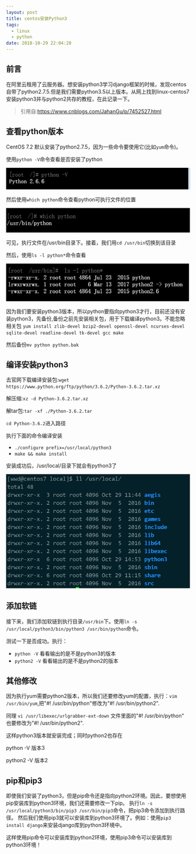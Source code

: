 ```yaml
---
layout: post
title: centos安装Python3
tags:
  - linux
  - python
date: 2018-10-29 22:04:28
---
```


## 前言

在阿里云租用了云服务器。想安装python3学习django框架的时候，发现centos自带了python2.7.5.但是我们需要python3.5以上版本。从网上找到linux-centos7安装python3并与python2共存的教程，在此记录一下。

> 引用自:https://www.cnblogs.com/JahanGu/p/7452527.html
<!-- more -->

## 查看python版本

CentOS 7.2 默认安装了python2.7.5，因为一些命令要使用它(比如`yum`命令)。

使用`python -V`命令查看是否安装了python

![](/img/201810291.jpg)

然后使用`which python`命令查看python可执行文件的位置

![](/img/1540823226.jpg)

可见，执行文件在/usr/bin目录下。接着，我们用`cd /usr/bin`切换到该目录

然后，使用`ls -l python*`命令查看

![](/img/201810293.jpg)

因为我们要安装python3版本，所以python要指向python3才行，目前还没有安装python3，先备份,备份之前先安装相关包，用于下载编译python3。不能忽略相关包
`yum install zlib-devel bzip2-devel openssl-devel ncurses-devel sqlite-devel readline-devel tk-devel gcc make`

然后备份`mv python python.bak`

## 编译安装python3

去官网下载编译安装包:`wget https://www.python.org/ftp/python/3.6.2/Python-3.6.2.tar.xz`

解压缩:`xz -d Python-3.6.2.tar.xz`

解tar包:`tar -xf ./Python-3.6.2.tar`

`cd Python-3.6.2`进入路径

执行下面的命令编译安装

- `./configure prefix=/usr/local/python3`
- `make && make install`

安装成功后，/usr/local/目录下就会有python3了

![](/img/201810294.jpg)

## 添加软链

接下来，我们添加软链到执行目录`/usr/bin`下。使用`ln -s /usr/local/python3/bin/python3 /usr/bin/python`命令。

测试一下是否成功。执行：
- `python -V`  看看输出的是不是python3的版本
- `python2 -V`  看看输出的是不是python2的版本

## 其他修改

因为执行yum需要python2版本，所以我们还要修改yum的配置，执行：`vim /usr/bin/yum`,把"#! /usr/bin/python"修改为"#! /usr/bin/python2".

同理 `vi /usr/libexec/urlgrabber-ext-down` 文件里面的"#! /usr/bin/python" 也要修改为"#! /usr/bin/python2".

这样python3版本就安装完成；同时python2也存在

python -V   版本3 

python2 -V 版本2

## pip和pip3

即使我们安装了python3，但是pip命令还是指向python2环境。因此，要想使用pip安装库到python3环境，我们还需要修改一下pip。
执行`ln -s /usr/local/python3/bin/pip3 /usr/bin/pip3`命令，把pip3命令添加到执行路径。
然后我们使用pip3就可以安装库到python3环境了。例如：使用`pip3 install django`来安装django库到python3环境中。

这样使用pip命令可以安装库到python2环境，使用pip3命令可以安装库到python3环境！